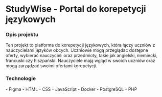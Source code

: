 <h1>StudyWise - Portal do korepetycji językowych</h1>

<h3>Opis projektu</h3>
Ten projekt to platforma do korepetycji językowych, która łączy uczniów z nauczycielami języków obcych. Uczniowie mogą przeglądać dostępne oferty, wybierać nauczycieli oraz przedmioty, takie jak angielski, niemiecki, francuski czy hiszpański. Nauczyciele mają wgląd w swoich uczniów oraz mogą zarządzać swoimi ofertami korepetycji.

<h3>Technologie</h3>
- Figma
- HTML
- CSS
- JavaScript
- Docker
- PostgreSQL
- PHP


